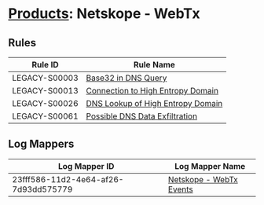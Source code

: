 # [Products](README.md): Netskope - WebTx

## Rules

|Rule ID|Rule Name|
|----|----|
|LEGACY-S00003|[Base32 in DNS Query](../rules/LEGACY-S00003.md)|
|LEGACY-S00013|[Connection to High Entropy Domain](../rules/LEGACY-S00013.md)|
|LEGACY-S00026|[DNS Lookup of High Entropy Domain](../rules/LEGACY-S00026.md)|
|LEGACY-S00061|[Possible DNS Data Exfiltration](../rules/LEGACY-S00061.md)|


## Log Mappers

|Log Mapper ID|Log Mapper Name|
|----|----|
|23fff586-11d2-4e64-af26-7d93dd575779|[Netskope - WebTx Events](../mappings/23fff586-11d2-4e64-af26-7d93dd575779.md)|


